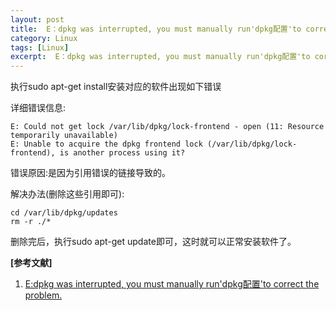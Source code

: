 ```yaml
---
layout: post
title:  E：dpkg was interrupted, you must manually run'dpkg配置'to correct the problem.
category: Linux
tags: [Linux]
excerpt:  E：dpkg was interrupted, you must manually run'dpkg配置'to correct the problem.
---
```

	
执行sudo apt-get install安装对应的软件出现如下错误

详细错误信息:

	E: Could not get lock /var/lib/dpkg/lock-frontend - open (11: Resource temporarily unavailable)
	E: Unable to acquire the dpkg frontend lock (/var/lib/dpkg/lock-frontend), is another process using it?

错误原因:是因为引用错误的链接导致的。

解决办法(删除这些引用即可):

	cd /var/lib/dpkg/updates
	rm -r ./*

删除完后，执行sudo apt-get update即可，这时就可以正常安装软件了。


**[参考文献]**

1. [E:dpkg was interrupted, you must manually run'dpkg配置'to correct the problem.](https://www.cnblogs.com/youcong/p/10703458.html "E:dpkg was interrupted, you must manually run'dpkg配置'to correct the problem.")



